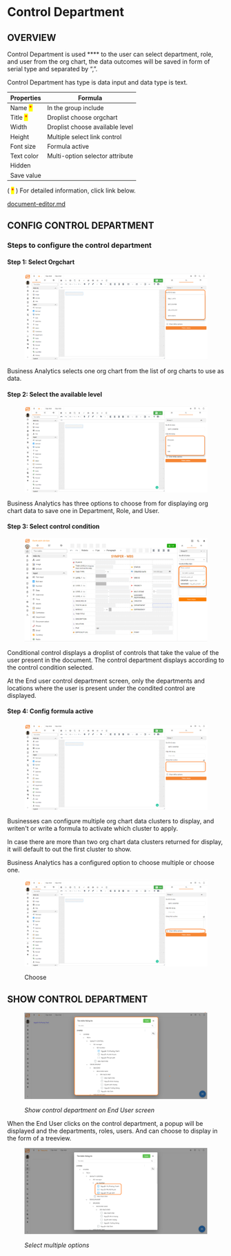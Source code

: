 # Control Department

## OVERVIEW

Control Department is used \*\*\*\* to the user can select department, role, and user from the org chart, the data outcomes will be saved in form of serial type and separated by “,”.

Control Department has type is data input and data type is text.

| Properties                               | Formula                         |
| ---------------------------------------- | ------------------------------- |
| Name <mark style="color:red;">\*</mark>  | In the group include            |
| Title <mark style="color:red;">\*</mark> | Droplist choose orgchart        |
| Width                                    | Droplist choose available level |
| Height                                   | Multiple select link control    |
| Font size                                | Formula active                  |
| Text color                               | Multi-option selector attribute |
| Hidden                                   |                                 |
| Save value                               |                                 |

( <mark style="color:red;">\*</mark> ) For detailed information, click link below.

[document-editor.md](../document-editor.md "mention")

## CONFIG CONTROL DEPARTMENT

### Steps to configure the control department

#### Step 1: Select Orgchart

<figure><img src="../../../.gitbook/assets/image (103) (1).png" alt=""><figcaption></figcaption></figure>

Business Analytics selects one org chart from the list of org charts to use as data.

#### Step 2: Select the available level

<figure><img src="../../../.gitbook/assets/image (97).png" alt=""><figcaption></figcaption></figure>

Business Analytics has three options to choose from for displaying org chart data to save one in Department, Role, and User.

#### Step 3: Select control condition

<figure><img src="../../../.gitbook/assets/image (83).png" alt=""><figcaption></figcaption></figure>

Conditional control displays a droplist of controls that take the value of the user present in the document. The control department displays according to the control condition selected.

At the End user control department screen, only the departments and locations where the user is present under the condited control are displayed.

#### Step 4: Config formula active

<figure><img src="../../../.gitbook/assets/image (82).png" alt=""><figcaption></figcaption></figure>

Businesses can configure multiple org chart data clusters to display, and writen't or write a formula to activate which cluster to apply.

In case there are more than two org chart data clusters returned for display, it will default to out the first cluster to show.

Business Analytics has a configured option to choose multiple or choose one.

<figure><img src="../../../.gitbook/assets/image (7) (2).png" alt=""><figcaption><p>Choose </p></figcaption></figure>

## SHOW CONTROL DEPARTMENT

<figure><img src="../../../.gitbook/assets/image (91).png" alt=""><figcaption><p><em>Show control department on End User screen</em><br></p></figcaption></figure>

When the End User clicks on the control department, a popup will be displayed and the departments, roles, users. And can choose to display in the form of a treeview.

<figure><img src="../../../.gitbook/assets/image (96).png" alt=""><figcaption><p><em>Select multiple options</em></p></figcaption></figure>
